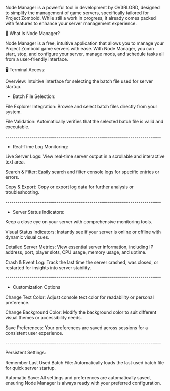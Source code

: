 Node Manager is a powerful tool in development by OV3RLORD, designed to simplify the management of game servers, specifically tailored for Project Zomboid. While still a work in progress, it already comes packed with features to enhance your server management experience.

📂 What Is Node Manager?

Node Manager is a free, intuitive application that allows you to manage your Project Zomboid game servers with ease. With Node Manager, you can start, stop, and configure your server, manage mods, and schedule tasks all from a user-friendly interface.

🖥️ Terminal Access:

Overview: Intuitive interface for selecting the batch file used for server startup.

- Batch File Selection:

File Explorer Integration: Browse and select batch files directly from your system. 

File Validation: Automatically verifies that the selected batch file is valid and executable.

----------------------—-----------------------—-----------------------—--

- Real-Time Log Monitoring:

Live Server Logs: View real-time server output in a scrollable and interactive text area.

Search & Filter: Easily search and filter console logs for specific entries or errors.

Copy & Export: Copy or export log data for further analysis or troubleshooting.

----------------------—-----------------------—-----------------------—--

- Server Status Indicators:

Keep a close eye on your server with comprehensive monitoring tools.

Visual Status Indicators: Instantly see if your server is online or offline with dynamic visual cues.

Detailed Server Metrics: View essential server information, including IP address, port, player slots, CPU usage, memory usage, and uptime.

Crash & Event Log: Track the last time the server crashed, was closed, or restarted for insights into server stability.

----------------------—-----------------------—-----------------------—--

- Customization Options

Change Text Color: Adjust console text color for readability or personal preference.

Change Background Color: Modify the background color to suit different visual themes or accessibility needs.

Save Preferences: Your preferences are saved across sessions for a consistent user experience.

----------------------—-----------------------—-----------------------—--

Persistent Settings:

Remember Last Used Batch File: Automatically loads the last used batch file for quick server startup.

Automatic Save: All settings and preferences are automatically saved, ensuring Node Manager is always ready with your preferred configuration.

